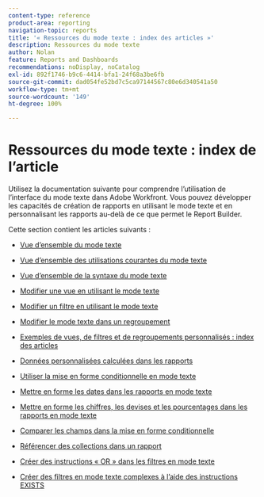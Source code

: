```yaml
---
content-type: reference
product-area: reporting
navigation-topic: reports
title: '« Ressources du mode texte : index des articles »'
description: Ressources du mode texte
author: Nolan
feature: Reports and Dashboards
recommendations: noDisplay, noCatalog
exl-id: 892f1746-b9c6-4414-bfa1-24f68a3be6fb
source-git-commit: dad054fe52bd7c5ca97144567c80e6d340541a50
workflow-type: tm+mt
source-wordcount: '149'
ht-degree: 100%

---
```


# Ressources du mode texte : index de l’article

<!-- Audited: 12/2023 -->

<!--
<p data-mc-conditions="QuicksilverOrClassic.Draft mode">(NOTE: Alina: This is the section article with links to all other articles in this section)</p>
-->

Utilisez la documentation suivante pour comprendre l’utilisation de l’interface du mode texte dans Adobe Workfront. Vous pouvez développer les capacités de création de rapports en utilisant le mode texte et en personnalisant les rapports au-delà de ce que permet le Report Builder.

Cette section contient les articles suivants :

* [Vue d’ensemble du mode texte](../../../reports-and-dashboards/reports/text-mode/understand-text-mode.md)
* [Vue d’ensemble des utilisations courantes du mode texte](../../../reports-and-dashboards/reports/text-mode/understand-common-uses-text-mode.md)
* [Vue d’ensemble de la syntaxe du mode texte](../../../reports-and-dashboards/reports/text-mode/text-mode-syntax-overview.md)
* [Modifier une vue en utilisant le mode texte](../../../reports-and-dashboards/reports/text-mode/edit-text-mode-in-view.md)
* [Modifier un filtre en utilisant le mode texte](../../../reports-and-dashboards/reports/text-mode/edit-text-mode-in-filter.md)
* [Modifier le mode texte dans un regroupement](../../../reports-and-dashboards/reports/text-mode/edit-text-mode-in-grouping.md)
* [Exemples de vues, de filtres et de regroupements personnalisés : index des articles](../../../reports-and-dashboards/reports/custom-view-filter-grouping-samples/custom-view-filter-grouping-samples.md)

  <!--
  <MadCap:conditionalText data-mc-conditions="QuicksilverOrClassic.Draft mode">
  (NOTE: this is linked here although from another section)
  </MadCap:conditionalText>
  -->

* [Données personnalisées calculées dans les rapports](../../../reports-and-dashboards/reports/calc-cstm-data-reports/calculated-custom-data-reports.md)

  <!--
  <MadCap:conditionalText data-mc-conditions="QuicksilverOrClassic.Draft mode">
  (NOTE: this is linked here although from another section)
  </MadCap:conditionalText>
  -->

* [Utiliser la mise en forme conditionnelle en mode texte](../../../reports-and-dashboards/reports/text-mode/use-conditional-formatting-text-mode.md)
* [Mettre en forme les dates dans les rapports en mode texte](../../../reports-and-dashboards/reports/text-mode/format-dates-in-text-mode-reports.md)
* [Mettre en forme les chiffres, les devises et les pourcentages dans les rapports en mode texte](../../../reports-and-dashboards/reports/text-mode/format-numbers-in-text-mode-reports.md)
* [Comparer les champs dans la mise en forme conditionnelle](../../../reports-and-dashboards/reports/text-mode/compare-fields-conditional-formatting.md)
* [Référencer des collections dans un rapport](../../../reports-and-dashboards/reports/text-mode/reference-collections-report.md)
* [Créer des instructions « OR » dans les filtres en mode texte](../../../reports-and-dashboards/reports/text-mode/create-or-statements-in-filters-text-mode.md)
* [Créer des filtres en mode texte complexes à l’aide des instructions EXISTS](../../../reports-and-dashboards/reports/text-mode/create-complex-text-mode-filters-using-exists-statements.md)
  <!--outdated link: * [Basic Report Creation Program for the new Workfront experience](https://one.workfront.com/s/basic-report-creation-program)-->
